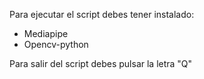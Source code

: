 Para ejecutar el script debes tener instalado:

- Mediapipe
- Opencv-python

Para salir del script debes pulsar la letra "Q" 

